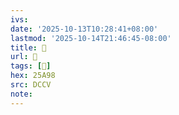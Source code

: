 ```yaml
---
ivs:
date: '2025-10-13T10:28:41+08:00'
lastmod: '2025-10-14T21:46:45-08:00'
title: 􄧿
url: 􄧿
tags: [𥪘]
hex: 25A98
src: DCCV
note:
---
```

